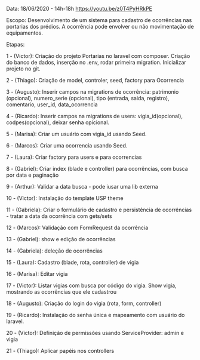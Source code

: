 Data: 18/06/2020 - 14h-18h
https://youtu.be/z0T4PyHRkPE

Escopo: Desenvolvimento de um sistema para cadastro de ocorrências nas
portarias dos prédios. A ocorrência pode envolver ou não movimentação
de equipamentos.

Etapas:

1 - (Victor): Criação do projeto Portarias no laravel com composer. Criação do banco
de dados, inserção no .env, rodar primeira migration. Inicializar projeto
no git.

2 - (Thiago): Criação de model, controler, seed, factory para Ocorrencia

3 - (Augusto): Inserir campos na migrations de ocorrência: patrimonio (opcional),
numero_serie (opcional), tipo (entrada, saida, registro), comentario, user_id, data_ocorrencia

4 - (Ricardo):  Inserir campos na migrations de users: vigia_id(opcional), codpes(opcional),
deixar senha opicional.

5 - (Marisa): Criar um usuário com vigia_id usando Seed. 

6 - (Marcos): Criar uma ocorrencia usando Seed.

7 - (Laura): Criar factory para users e para ocorrencias

8 - (Gabriel): Criar index (blade e controller) para ocorrências, com busca por data e paginação

9 - (Arthur): Validar a data busca - pode iusar uma lib externa

10 - (Victor): Instalação do template USP theme

11 - (Gabriela): Criar o formulário de cadastro e persistência de ocorrências - tratar a data da ocorrência com gets/sets

12 - (Marcos): Validação com FormRequest da ocorrência

13 - (Gabriel): show e edição de ocorrências

14 - (Gabriela): deleção de ocorrências

15 - (Laura): Cadastro (blade, rota, controller) de vigia

16 - (Marisa): Editar vigia

17 - (Victor): Listar vigias com busca por código do vigia. Show vigia, mostrando as ocorrências que ele cadastrou

18 - (Augusto): Criação do login do vigia (rota, form, controller)

19 - (Ricardo): Instalação do senha única e mapeamento com usuário do laravel. 

20 - (Victor): Definição de permissões usando ServiceProvider: admin e vigia

21 - (Thiago): Aplicar papéis nos controllers
